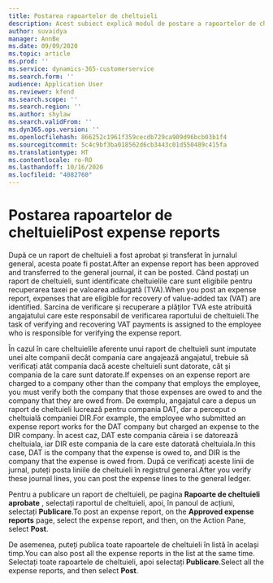 ```yaml
---
title: Postarea rapoartelor de cheltuieli
description: Acest subiect explică modul de postare a rapoartelor de cheltuieli.
author: suvaidya
manager: AnnBe
ms.date: 09/09/2020
ms.topic: article
ms.prod: ''
ms.service: dynamics-365-customerservice
ms.search.form: ''
audience: Application User
ms.reviewer: kfend
ms.search.scope: ''
ms.search.region: ''
ms.author: shylaw
ms.search.validFrom: ''
ms.dyn365.ops.version: ''
ms.openlocfilehash: 866252c1961f359cecdb729ca909d96bcb03b1f4
ms.sourcegitcommit: 5c4c9bf3ba018562d6cb3443c01d550489c415fa
ms.translationtype: HT
ms.contentlocale: ro-RO
ms.lasthandoff: 10/16/2020
ms.locfileid: "4082760"
---
```

# <a name="post-expense-reports"></a><span data-ttu-id="cd2c3-103">Postarea rapoartelor de cheltuieli</span><span class="sxs-lookup"><span data-stu-id="cd2c3-103">Post expense reports</span></span>

<span data-ttu-id="cd2c3-104">După ce un raport de cheltuieli a fost aprobat și transferat în jurnalul general, acesta poate fi postat.</span><span class="sxs-lookup"><span data-stu-id="cd2c3-104">After an expense report has been approved and transferred to the general journal, it can be posted.</span></span> <span data-ttu-id="cd2c3-105">Când postați un raport de cheltuieli, sunt identificate cheltuielile care sunt eligibile pentru recuperarea taxei pe valoarea adăugată (TVA).</span><span class="sxs-lookup"><span data-stu-id="cd2c3-105">When you post an expense report, expenses that are eligible for recovery of value-added tax (VAT) are identified.</span></span> <span data-ttu-id="cd2c3-106">Sarcina de verificare și recuperare a plăților TVA este atribuită angajatului care este responsabil de verificarea raportului de cheltuieli.</span><span class="sxs-lookup"><span data-stu-id="cd2c3-106">The task of verifying and recovering VAT payments is assigned to the employee who is responsible for verifying the expense report.</span></span>

<span data-ttu-id="cd2c3-107">În cazul în care cheltuielile aferente unui raport de cheltuieli sunt imputate unei alte companii decât compania care angajează angajatul, trebuie să verificați atât compania dacă aceste cheltuieli sunt datorate, cât și compania de la care sunt datorate.</span><span class="sxs-lookup"><span data-stu-id="cd2c3-107">If expenses on an expense report are charged to a company other than the company that employs the employee, you must verify both the company that those expenses are owed to and the company that they are owed from.</span></span> <span data-ttu-id="cd2c3-108">De exemplu, angajatul care a depus un raport de cheltuieli lucrează pentru compania DAT, dar a perceput o cheltuială companiei DIR.</span><span class="sxs-lookup"><span data-stu-id="cd2c3-108">For example, the employee who submitted an expense report works for the DAT company but charged an expense to the DIR company.</span></span> <span data-ttu-id="cd2c3-109">În acest caz, DAT este compania căreia i se datorează cheltuiala, iar DIR este compania de la care este datorată cheltuiala.</span><span class="sxs-lookup"><span data-stu-id="cd2c3-109">In this case, DAT is the company that the expense is owed to, and DIR is the company that the expense is owed from.</span></span> <span data-ttu-id="cd2c3-110">După ce verificați aceste linii de jurnal, puteți posta liniile de cheltuieli în registrul general.</span><span class="sxs-lookup"><span data-stu-id="cd2c3-110">After you verify these journal lines, you can post the expense lines to the general ledger.</span></span>

<span data-ttu-id="cd2c3-111">Pentru a publicare un raport de cheltuieli, pe pagina **Rapoarte de cheltuieli aprobate** , selectați raportul de cheltuieli, apoi, în panoul de acțiuni, selectați **Publicare**.</span><span class="sxs-lookup"><span data-stu-id="cd2c3-111">To post an expense report, on the **Approved expense reports** page, select the expense report, and then, on the Action Pane, select **Post**.</span></span>

<span data-ttu-id="cd2c3-112">De asemenea, puteți publica toate rapoartele de cheltuieli în listă în același timp.</span><span class="sxs-lookup"><span data-stu-id="cd2c3-112">You can also post all the expense reports in the list at the same time.</span></span> <span data-ttu-id="cd2c3-113">Selectați toate rapoartele de cheltuieli, apoi selectați **Publicare**.</span><span class="sxs-lookup"><span data-stu-id="cd2c3-113">Select all the expense reports, and then select **Post**.</span></span>
